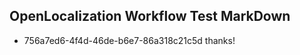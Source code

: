 ## OpenLocalization Workflow Test MarkDown
* 756a7ed6-4f4d-46de-b6e7-86a318c21c5d thanks!

<!--HONumber=Jul16_HO4-->


